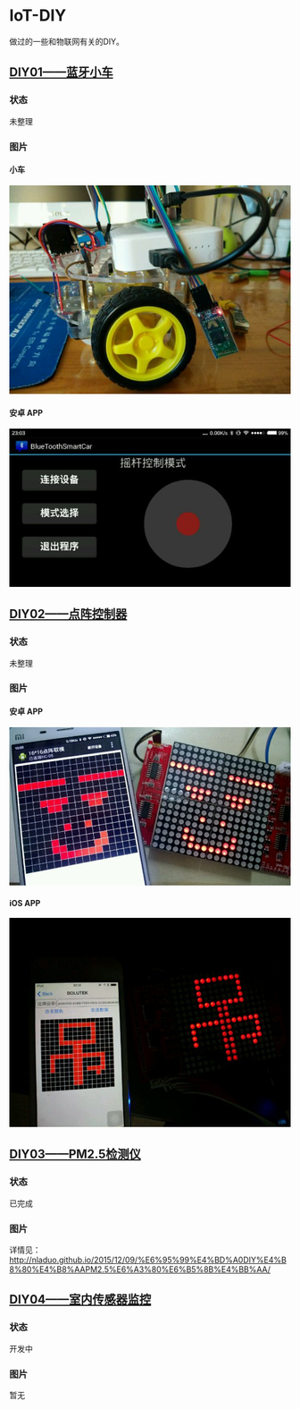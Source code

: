 # IoT-DIY
做过的一些和物联网有关的DIY。

## [DIY01——蓝牙小车](./01蓝牙小车)
### 状态
未整理
### 图片
#### 小车
![](01蓝牙小车/smartcar.jpg)
#### 安卓 APP
![](01蓝牙小车/blesmartcar_android.jpg)

## [DIY02——点阵控制器](./02点阵控制器)
### 状态
未整理
### 图片
#### 安卓 APP
![](02点阵控制器/dot_matrix_android.jpg)
#### iOS APP
![](02点阵控制器/dot_matrix_iOS.jpg)

## [DIY03——PM2.5检测仪](./03PM2.5检测仪)
### 状态
已完成
### 图片
详情见： http://nladuo.github.io/2015/12/09/%E6%95%99%E4%BD%A0DIY%E4%B8%80%E4%B8%AAPM2.5%E6%A3%80%E6%B5%8B%E4%BB%AA/


## [DIY04——室内传感器监控](./室内传感器监控)
### 状态
开发中
### 图片
暂无